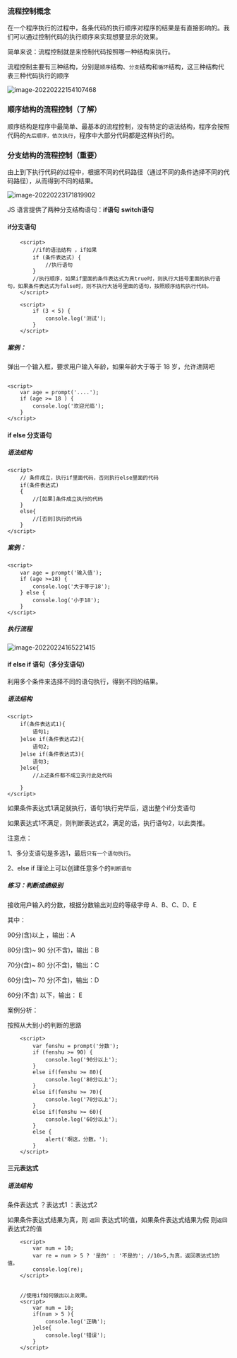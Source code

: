 ### 流程控制概念

在一个程序执行的过程中，各条代码的执行顺序对程序的结果是有直接影响的。我们可以通过控制代码的执行顺序来实现想要显示的效果。

简单来说：流程控制就是来控制代码按照哪一种结构来执行。

流程控制主要有三种结构，分别是`顺序`结构、`分支`结构和`循环`结构，这三种结构代表三种代码执行的顺序

![image-20220222154107468](10流程控制和断点调试video.assets/image-20220222154107468.png)



### 顺序结构的流程控制（了解）

顺序结构是程序中最简单、最基本的流程控制，没有特定的语法结构，程序会按照代码的`先后顺序，依次执行`，程序中大部分代码都是这样执行的。

### 分支结构的流程控制（重要）

由上到下执行代码的过程中，根据不同的代码路径（通过不同的条件选择不同的代码路径），从而得到不同的结果。

![image-20220223171819902](10流程控制和断点调试video.assets/image-20220223171819902.png)

JS 语言提供了两种分支结构语句：**if语句**     **switch语句**

#### if分支语句

```
    <script>
        //if的语法结构 ，if如果
        if (条件表达式) {
            //执行语句
        }
        //执行顺序，如果if里面的条件表达式为真true时，则执行大括号里面的执行语句，如果条件表达式为false时，则不执行大括号里面的语句，按照顺序结构执行代码。
    </script>
```

```
    <script>
        if (3 < 5) {
            console.log('测试');
        }
    </script>
```

##### 案例：

弹出一个输入框，要求用户输入年龄，如果年龄大于等于 18 岁，允许进网吧

```

<script>
    var age = prompt('....');
    if (age >= 18 ) {
        console.log('欢迎光临');
    }
</script>
```

#### if else 分支语句

##### 语法结构

```
<script>
    // 条件成立，执行if里面代码，否则执行else里面的代码
    if(条件表达式)
    {
        //[如果]条件成立执行的代码
    }
    else{
        //[否则]执行的代码
    }
</script>
```

##### 案例：

```
<script>
    var age = prompt('输入值');
    if (age >=18) {
        console.log('大于等于18');
    } else {
        console.log('小于18');
    }
</script>
```

##### 执行流程

![image-20220224165221415](10流程控制和断点调试video.assets/image-20220224165221415.png)

#### if else if 语句（多分支语句）

利用多个条件来选择不同的语句执行，得到不同的结果。

##### 语法结构

```
<script>
    if(条件表达式1){
        语句1;
    }else if(条件表达式2){
        语句2;
    }else if(条件表达式3){
        语句3;
    }else{
        //上述条件都不成立执行此处代码

    }
</script>
```

如果条件表达式1满足就执行，语句1执行完毕后，退出整个if分支语句

如果表达式1不满足，则判断表达式2，满足的话，执行语句2，以此类推。

注意点：

1、多分支语句是多选1，最后`只有一个语句执行`。

2、else if 理论上可以创建任意多个的`判断语句`

##### 练习：判断成绩级别

接收用户输入的分数，根据分数输出对应的等级字母 A、B、C、D、E

其中：

90分(含)以上 ，输出：A

80分(含)~ 90 分(不含)，输出：B

70分(含)~ 80 分(不含)，输出：C

60分(含)~ 70 分(不含)，输出：D

60分(不含) 以下，输出： E



案例分析：

按照从大到小的判断的思路

```
    <script>
        var fenshu = prompt('分数');
        if (fenshu >= 90) {
            console.log('90分以上');
        } 
        else if(fenshu >= 80){
            console.log('80分以上');
        }
        else if(fenshu >= 70){
            console.log('70分以上');
        }
        else if(fenshu >= 60){
            console.log('60分以上');
        }
        else {
            alert('啊这，分数。');
        }
    </script>
```

#### 三元表达式

##### 语法结构

条件表达式 ？表达式1 ：表达式2

如果条件表达式结果为真，则  `返回` 表达式1的值，如果条件表达式结果为假 则`返回`表达式2的值

```
    <script>
        var num = 10;
        var re = num > 5 ? '是的' : '不是的'; //10>5,为真，返回表达式1的值。
        console.log(re);
    </script>
    
    
    //使用if如何做出以上效果。
    <script>
        var num = 10;
        if(num > 5 ){
            console.log('正确');
        }else{
            console.log('错误');
        }
    </script>
```


